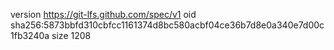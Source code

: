 version https://git-lfs.github.com/spec/v1
oid sha256:5873bbfd310cbfcc1161374d8bc580acbf04ce36b7d8e0a340e7d00c1fb3240a
size 1208
